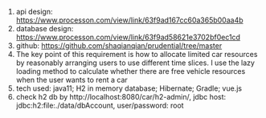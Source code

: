 1. api design: https://www.processon.com/view/link/63f9ad167cc60a365b00aa4b
2. database design: https://www.processon.com/view/link/63f9ad58621e3702bf0ec1cd
3. github: https://github.com/shaqianqian/prudential/tree/master
4. The key point of this requirement is how to allocate limited car resources by reasonably arranging users to use different time slices. I use the lazy loading method to calculate whether there are free vehicle resources when the user wants to rent a car
5. tech used: java11; H2 in memory database; Hibernate; Gradle; vue.js
6. check h2 db by http://localhost:8080/car/h2-admin/, jdbc host: jdbc:h2:file:./data/dbAccount, user/password: root